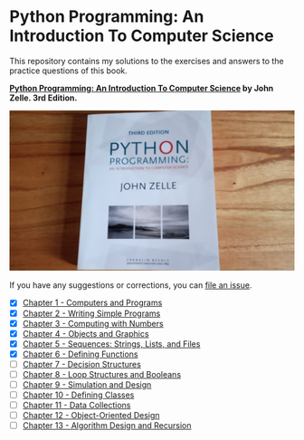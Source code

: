 # Python Programming: An Introduction To Computer Science

This repository contains my solutions to the exercises and answers to the practice questions of this book.

**[Python Programming: An Introduction To Computer Science](https://fbeedle.com/our-books/23-python-programming-an-introduction-to-computer-science-3rd-ed-9781590282755.html) by John Zelle. 3rd Edition.**

![johnzellebook](/johnzellebook.jpeg)

If you have any suggestions or corrections, you can [file an issue](https://github.com/carlosbionic/CarlosPythonZelle/issues).

* [x] [Chapter 1 - Computers and Programs](https://github.com/carlosbionic/CarlosPythonZelle/tree/main/Chapter%201)
* [x] [Chapter 2 - Writing Simple Programs](https://github.com/carlosbionic/CarlosPythonZelle/tree/main/Chapter%202)
* [x] [Chapter 3 - Computing with Numbers](https://github.com/carlosbionic/CarlosPythonZelle/tree/main/Chapter%203)
* [x] [Chapter 4 - Objects and Graphics](https://github.com/carlosbionic/CarlosPythonZelle/tree/main/Chapter%204)
* [x] [Chapter 5 - Sequences: Strings, Lists, and Files](https://github.com/carlosbionic/CarlosPythonZelle/tree/main/Chapter%205)
* [x] [Chapter 6 - Defining Functions](https://github.com/carlosbionic/CarlosPythonZelle/tree/main/Chapter%206)
* [ ] [Chapter 7 - Decision Structures](https://github.com/carlosbionic/CarlosPythonZelle/tree/main/Chapter%207)
* [ ] [Chapter 8 - Loop Structures and Booleans](https://github.com/carlosbionic/CarlosPythonZelle/tree/main/Chapter%208)
* [ ] [Chapter 9 - Simulation and Design](https://github.com/carlosbionic/CarlosPythonZelle/tree/main/Chapter%209)
* [ ] [Chapter 10 - Defining Classes](https://github.com/carlosbionic/CarlosPythonZelle/tree/main/Chapter%2010)
* [ ] [Chapter 11 - Data Collections](https://github.com/carlosbionic/CarlosPythonZelle/tree/main/Chapter%2011)
* [ ] [Chapter 12 - Object-Oriented Design](https://github.com/carlosbionic/CarlosPythonZelle/tree/main/Chapter%2012)
* [ ] [Chapter 13 - Algorithm Design and Recursion](https://github.com/carlosbionic/CarlosPythonZelle/tree/main/Chapter%2013)